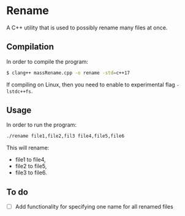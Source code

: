 # Rename
A C++ utility that is used to possibly rename many files at once.

## Compilation
In order to compile the program:

```bash
$ clang++ massRename.cpp -o rename -std=c++17
```

If compiling on Linux, then you need to enable to experimental flag `-lstdc++fs`.

## Usage
In order to run the program:
```bash
./rename file1,file2,fil3 file4,file5,file6
```

This will rename:
 - file1 to file4,
 - file2 to file5,
 - file3 to file6.

## To do 
 - [ ] Add functionality for specifying one name for all renamed files
